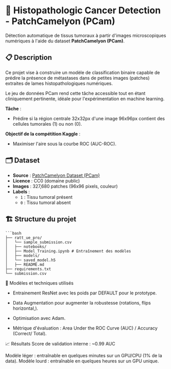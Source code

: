 # 🧬 Histopathologic Cancer Detection - PatchCamelyon (PCam)

Détection automatique de tissus tumoraux à partir d'images microscopiques numériques à l'aide du dataset **PatchCamelyon (PCam)**.

## 📋 Description

Ce projet vise à construire un modèle de classification binaire capable de prédire la présence de métastases dans de petites images (patches) extraites de lames histopathologiques numériques.

Le jeu de données PCam rend cette tâche accessible tout en étant cliniquement pertinente, idéale pour l'expérimentation en machine learning.

**Tâche** : 
- Prédire si la région centrale 32x32px d'une image 96x96px contient des cellules tumorales (1) ou non (0).

**Objectif de la compétition Kaggle** :
- Maximiser l'aire sous la courbe ROC (AUC-ROC).

## 🗂 Dataset

- **Source** : [PatchCamelyon Dataset (PCam)](https://github.com/basveeling/pcam)
- **Licence** : CC0 (domaine public)
- **Images** : 327,680 patches (96x96 pixels, couleur)
- **Labels** : 
  - `1` : Tissu tumoral présent
  - `0` : Tissu tumoral absent

## 🏗 Structure du projet

    ```bash
    ├── ratt_ue_pro/
    │   └── sample_submission.csv
    │   ├── notebooks/
    │   ├── Model_Training.ipynb # Entraînement des modèles
    │   ├── models/
    │   └── saved_model.h5
    │   ├── README.md
    ├── requirements.txt
    └── submission.csv

🧪 Modèles et techniques utilisés
- Entrainement ResNet avec les poids par DEFAULT pour le prototype.

- Data Augmentation pour augmenter la robustesse (rotations, flips horizontal,).

- Optimisation avec Adam.

- Métrique d'évaluation : Area Under the ROC Curve (AUC) / Accuracy (Correct/ Total).

📈 Résultats
Score de validation interne : ~0.99 AUC

Modèle léger : entraînable en quelques minutes sur un GPU/CPU (1% de la data).
Modèle lourd : entraînable en quelques heures sur un GPU unique.
